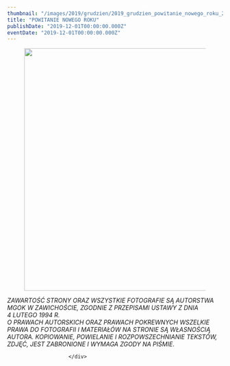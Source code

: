 ```yaml
---
thumbnail: "/images/2019/grudzien/2019_grudzien_powitanie_nowego_roku_2019_12_powitanie_nowego_roku_stlw1-1.jpg"
title: "POWITANIE NOWEGO ROKU"
publishDate: "2019-12-01T00:00:00.000Z"
eventDate: "2019-12-01T00:00:00.000Z"
---
```


<div class="entry-content">
							
							
<figure class="wp-block-image size-large"><img fetchpriority="high" decoding="async" width="800" height="566" src="/images/2019/grudzien/2019_grudzien_powitanie_nowego_roku_2019_12_powitanie_nowego_roku_stlw1-1.jpg" alt="" class="wp-image-7229" srcset="/images/2019/grudzien/2019_grudzien_powitanie_nowego_roku_2019_12_powitanie_nowego_roku_stlw1-1.jpg 800w, /images/2019/grudzien/stlw1-1-300x212.jpg 300w, /images/2019/grudzien/stlw1-1-768x543.jpg 768w" sizes="(max-width: 800px) 100vw, 800px"></figure>



<p> <em>ZAWARTOŚĆ STRONY ORAZ WSZYSTKIE FOTOGRAFIE SĄ AUTORSTWA MGOK W ZAWICHOŚCIE, ZGODNIE Z PRZEPISAMI USTAWY Z DNIA&nbsp;</em><br><em>4 LUTEGO 1994 R.<br>O PRAWACH AUTORSKICH ORAZ PRAWACH POKREWNYCH WSZELKIE PRAWA DO FOTOGRAFII I MATERIAŁÓW NA STRONIE SĄ WŁASNOŚCIĄ AUTORA. KOPIOWANIE, POWIELANIE I ROZPOWSZECHNIANIE TEKSTÓW, ZDJĘĆ, JEST ZABRONIONE I WYMAGA ZGODY NA PIŚMIE</em>. </p>
						
						</div>
